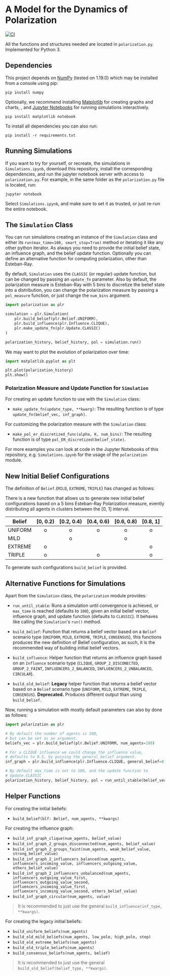 # A Model for the Dynamics of Polarization

[![CI](https://github.com/Sirquini/Polarization/actions/workflows/ci.yml/badge.svg)](https://github.com/Sirquini/Polarization/actions/workflows/ci.yml)

All the functions and structures needed are located in `polarization.py`. Implemented for Python 3.

## Dependencies

This project depends on [NumPy](https://numpy.org/index.html) (tested on 1.19.0) which may be installed from a console using pip:

```
pip install numpy
```

Optionally, we recommend installing [Matplotlib](https://matplotlib.org/) for creating graphs and charts, , and [Jupyter Notebooks](https://jupyter.org/index.html) for running simulations interactively.

```
pip install matplotlib notebook
```

To install all dependencies you can also run:

```
pip install -r requirements.txt
```

## Running Simulations

If you want to try for yourself, or recreate, the simulations in `Simulations.ipynb`, download this repository, install the corresponding dependencies, and run the jupyter notebook server with access to `polarization.py`. For example, in the same folder as the `polarization.py` file is located, run:

```
jupyter notebook
```

Select `Simulations.ipynb`, and make sure to set it as trusted, or just re-run the entire notebook.

## The `Simulation` Class

You can run simulations creating an instance of the `Simulation` class and either its `run(max_time=100, smart_stop=True)` method or iterating it like any other python iterator. As always you need to provide the initial belief state, an influence graph, and the belief update function. Optionally you can define an alternative function for computing polarization, other than Esteban-Ray.

By default, `Simulation` uses the `CLASSIC` (or regular) update function, but can be changed by passing an `update_fn` parameter. Also by default, the polarization measure is Esteban-Ray with 5 bins to discretize the belief state into a distribution, you can change the polarization measure by passing a `pol_measure` function, or just change the `num_bins` argument.

```python
import polarization as plr

simulation = plr.Simulation(
    plr.build_belief(plr.Belief.UNIFORM),
    plr.build_influence(plr.Influence.CLIQUE),
    plr.make_update_fn(plr.Update.CLASSIC)
)

polarization_history, belief_history, pol = simulation.run()
```

We may want to plot the evolution of polarization over time:
```python
import matplotlib.pyplot as plt

plt.plot(polarization_history)
plt.show()
```

### Polarization Measure and Update Function for `Simulation`

For creating an update function to use with the `Simulation` class:

- `make_update_fn(update_type, **kwarg)`: The resulting function is of type `update_fn(belief_vec, inf_graph)`.

For customizing the polarization measure with the `Simulation` class:

- `make_pol_er_discretized_func(alpha, K, num_bins)`: The resulting function is of type `pol_ER_discretized(belief_state)`.

For more examples you can look at code in the Jupyter Notebooks of this repository, e.g. `Simulations.ipynb` for the usage of the `polarization` module.

## New Initial Belief Configurations

The definition of `Belief`.{`MILD`, `EXTREME`, `TRIPLE`} has changed as follows:

There is a new function that allows us to generate new initial belief configurations based on a 5 bins Esteban-Ray Polarization measure, evently distributing all agents in clusters between the [0, 1] interval.

| Belief      | [0, 0.2) | [0.2, 0.4) | [0.4, 0.6) | [0.6, 0.8) | [0.8, 1] |
| ----------- | :------: | :--------: | :--------: | :--------: | :------: |
| UNIFORM     | o | o | o | o | o |
| MILD        |   | o |   | o |   |
| EXTREME     | o |   |   |   | o |
| TRIPLE      | o |   | o |   | o |

To generate such configurations `build_belief` is provided.

## Alternative Functions for Simulations

Apart from the `Simulation` class, the `polarization` module provides:

- `run_until_stable`: Runs a simulation until convergence is achieved, or `max_time`
 is reached (defaults to `100`), given an initial belief vector, influence graph,
 and update function (defaults to `CLASSIC`). It behaves like calling the `Simulation`'s `run()` method.

- `build_belief`: Function that returns a belief vector based on a `Belief` scenario type (`UNIFORM`, `MILD`, `EXTREME`, `TRIPLE`, `CONSENSUS`), this functions produces the new definition of Belief configuration, as such, it is the recommended way of building initial belief vectors.

- `build_influence`: Helper function that returns an influence graph based on an `Influence` scenario type (`CLIQUE`, `GROUP_2_DISCONECTED`, `GROUP_2_FAINT`, `INFLUENCERS_2_BALANCED`, `INFLUENCERS_2_UNBALANCED`, `CIRCULAR`).

- `build_old_belief`: **Legacy** helper function that returns a belief vector based on a `Belief` scenario type (`UNIFORM`, `MILD`, `EXTREME`, `TRIPLE`, `CONSENSUS`). **Deprecated.** Produces different output than using `build_belief`.

Now, running a simulation with mostly default parameters can also by done as follows:

```python
import polarization as plr

# By default the number of agents is 100,
# but can be set as an argument.
beliefs_vec = plr.build_belief(plr.Belief.UNIFORM, num_agents=100)

# For a CLIQUE influence we could change the influence value,
# defaults to 0.5, by passing the general_belief argument.
inf_graph = plr.build_influence(plr.Influence.CLIQUE, general_belief=0.5)

# By default max_time is set to 100, and the update function to
# Update.CLASSIC
polarization_history, belief_history, pol = run_until_stable(belief_vec, inf_graph, update_type=plr.Update.CLASSIC)
```

## Helper Functions

For creating the initial beliefs:

- `build_belief(blf: Belief, num_agents, **kwargs)`

For creating the influence graph:

- `build_inf_graph_clique(num_agents, belief_value)`
- `build_inf_graph_2_groups_disconnected(num_agents, belief_value)`
- `build_inf_graph_2_groups_faint(num_agents, weak_belief_value, strong_belief_value)`
- `build_inf_graph_2_influencers_balanced(num_agents, influencers_incoming_value, influencers_outgoing_value, others_belief_value)`
- `build_inf_graph_2_influencers_unbalanced(num_agents, influencers_outgoing_value_first, influencers_outgoing_value_second, influencers_incoming_value_first, influencers_incoming_value_second, others_belief_value)`
- `build_inf_graph_circular(num_agents, value)`

> It is recommended to just use the general `build_influence(inf_type, **kwargs)`.

For creating the legacy initial beliefs:

- `build_uniform_beliefs(num_agents)`
- `build_old_mild_beliefs(num_agents, low_pole, high_pole, step)`
- `build_old_extreme_beliefs(num_agents)`
- `build_old_triple_beliefs(num_agents)`
- `build_consensus_beliefs(num_agents, belief)`

> It is recommended to just use the general `build_old_belief(belief_type, **kwargs)`.
